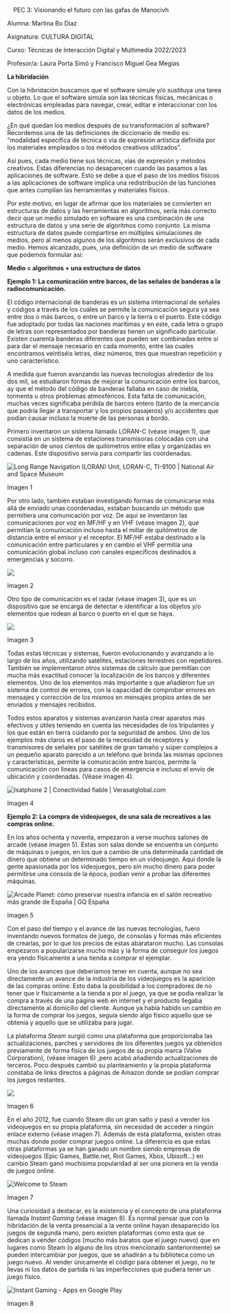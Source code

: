 ﻿`  `PEC 3: Visionando el futuro con las gafas de Manocivh

Alumna: Martina Bo Díaz

Asignatura: CULTURA DIGITAL

Curso: Técnicas de Interacción Digital y Multimedia 2022/2023

Profesor/a: Laura Porta Simó y Francisco Miguel Gea Megías

**La hibridación**

Con la hibridación buscamos que el software simule y/o sustituya una tarea u objeto. Lo que el software simula son las técnicas físicas, mecánicas o electrónicas empleadas para navegar, crear, editar e interaccionar con los datos de los medios.

¿En qué quedan los medios después de su transformación al software? Recordemos una de las definiciones de diccionario de medio es: “modalidad específica de técnica o vía de expresión artística definida por los materiales empleados o los métodos creativos utilizados”. 

Así pues, cada medio tiene sus técnicas, vías de expresión y métodos creativos. Estas diferencias no desaparecen cuando las pasamos a las aplicaciones de software. Esto se debe a que el paso de los medios físicos a las aplicaciones de software implica una redistribución de las funciones que antes cumplían las herramientas y materiales físicos.

Por este motivo, en lugar de afirmar que los materiales se convierten en estructuras de datos y las herramientas en algoritmos, sería más correcto decir que un medio simulado en software es una combinación de una estructura de datos y una serie de algoritmos como conjunto. La misma estructura de datos puede compartirse en múltiples simulaciones de medios, pero al menos algunos de los algoritmos serán exclusivos de cada medio. Hemos alcanzado, pues, una definición de un medio de software que podemos formular así:

**Medio = algoritmos + una estructura de datos**

**Ejemplo 1: La comunicación entre barcos, de las señales de banderas a la radiocomunicación.**

El código internacional de banderas es un sistema internacional de señales y códigos a través de los cuales se permite la comunicación segura ya sea entre dos o más barcos, o entre un barco y la tierra o el puerto. Este código fue adoptado por todas las naciones marítimas y en este, cada letra o grupo de letras son representados por banderas tienen un significado particular. Existen cuarenta banderas diferentes que pueden ser combinadas entre sí para dar el mensaje necesario en cada momento, entre las cuales encontramos veintiséis letras, diez números, tres que muestran repetición y uno característico.

A medida que fueron avanzando las nuevas tecnologías alrededor de los dos mil, se estudiaron formas de mejorar la comunicación entre los barcos, ay que el método del código de banderas fallaba en caso de niebla, tormenta u otros problemas atmosféricos. Esta falta de comunicación, muchas veces significaba pérdida de barcos entero (tanto de la mercancía que podría llegar a transportar y los propios pasajeros) y/o accidentes que podían causar incluso la muerte de las personas a bordo.

Primero inventaron un sistema llamado LORAN-C (véase imagen 1), que consistía en un sistema de estaciones transmisoras colocadas con una separación de unos cientos de quilómetros entre ellas y organizadas en cadenas. Este dispositivo servía para compartir las coordenadas.

![Long Range Navigation (LORAN) Unit, LORAN-C, TI-9100 | National Air and  Space Museum](Aspose.Words.e90aa465-93d9-4a14-b003-d353482e948b.001.jpeg)

Imagen 1

Por otro lado, también estaban investigando formas de comunicarse más allá de enviado unas coordenadas, estaban buscando un método que permitiera una comunicación por voz. De aquí se inventaron las comunicaciones por voz en MF/HF y en VHF (véase imagen 2), que permitían la comunicación incluso hasta el millar de quilómetros de distancia entre el emisor y el receptor. El MF/HF estaba destinado a la comunicación entre particulares y en cambio el VHF permitía una comunicación global incluso con canales específicos destinados a emergencias y socorro.

![](Aspose.Words.e90aa465-93d9-4a14-b003-d353482e948b.002.jpeg)

Imagen 2

Otro tipo de comunicación es el radar (véase imagen 3), que es un dispositivo que se encarga de detectar e identificar a los objetos y/o elementos que rodean al barco o puerto en el que se haya.

![](Aspose.Words.e90aa465-93d9-4a14-b003-d353482e948b.003.jpeg)

Imagen 3

Todas estas técnicas y sistemas, fueron evolucionando y avanzando a lo largo de los años, utilizando satélites, estaciones terrestres con repetidores. También se implementaron otros sistemas de cálculo que permitían con mucha más exactitud conocer la localización de los barcos y diferentes elementos. Uno de los elementos más importante s que añadieron fue un sistema de control de errores, con la capacidad de comprobar errores en mensajes y corrección de los mismos en mensajes propios antes de ser enviados y mensajes recibidos.

Todos estos aparatos y sistemas avanzaron hasta crear aparatos más efectivos y útiles teniendo en cuenta las necesidades de los tripulantes y los que están en tierra cuidando por la seguridad de ambos. Uno de los ejemplos más claros es el paso de la necesidad de receptores y transmisores de señales por satélites de gran tamaño y súper complejos a un pequeño aparato parecido a un teléfono que brinda las mismas opciones y características, permite la comunicación entre barcos, permite la comunicación con líneas para casos de emergencia e incluso el envío de ubicación y coordenadas. (Véase imagen 4).

![Isatphone 2 | Conectividad fiable | Verasatglobal.com](Aspose.Words.e90aa465-93d9-4a14-b003-d353482e948b.004.png)

Imagen 4



**Ejemplo 2: La compra de videojuegos, de una sala de recreativos a las compras online.**

En los años ochenta y noventa, empezaron a verse muchos salones de arcade (véase imagen 5). Estas son salas donde se encuentra un conjunto de máquinas o juegos, en los que a cambio de una determinada cantidad de dinero que obtiene un determinado tiempo en un videojuego. Aquí donde la gente apasionada por los videojuegos, pero sin mucho dinero para poder permitirse una consola de la época, podían venir a probar las diferentes máquinas. 

![Arcade Planet: cómo preservar nuestra infancia en el salón recreativo más  grande de España | GQ España](Aspose.Words.e90aa465-93d9-4a14-b003-d353482e948b.005.jpeg)

Imagen 5

Con el paso del tiempo y el avance de las nuevas tecnologías, fuero inventando nuevos formatos de juego, de consolas y formas más eficientes de crearlas, por lo que los precios de estas abarataron mucho. Las consolas empezaron a popularizarse mucho más y la forma de conseguir los juegos era yendo físicamente a una tienda a comprar el ejemplar. 

Uno de los avances que deberíamos tener en cuenta, aunque no sea directamente un avance de la industria de los videojuegos es la aparición de las compras online. Esto daba la posibilidad a los compradores de no tener que ir físicamente a la tienda a por el juego, ya que se podía realizar la compra a través de una página web en internet y el producto llegaba directamente al domicilio del cliente. Aunque ya había habido un cambio en la forma de comprar los juegos, seguía siendo algo físico aquello que se obtenía y aquello que se utilizaba para jugar. 

La plataforma *Steam* surgió como una plataforma que proporcionaba las actualizaciones, parches y servidores de los diferentes juegos ya obtenidos previamente de forma física de los juegos de su propia marca (Valve Corporation), (véase imagen 6) ,pero acabó añadiendo actualizaciones de terceros. Poco después cambió su planteamiento y la propia plataforma constaba de links directos a páginas de Amazon donde se podían comprar los juegos restantes. 

![](Aspose.Words.e90aa465-93d9-4a14-b003-d353482e948b.006.png)

Imagen 6

En el año 2012, fue cuando Steam dio un gran salto y pasó a vender los videojuegos en su propia plataforma, sin necesidad de acceder a ningún enlace externo (véase imagen 7). Además de esta plataforma, existen otras muchas donde poder comprar juegos online. La diferencia es que estas otras plataformas ya se han ganado un nombre siendo empresas de videojuegos (Epic Games, Battle.net, Riot Games, Xbox, Ubisoft…) en cambio Steam ganó muchísima popularidad al ser una pionera en la venda de juegos online.

![Welcome to Steam](Aspose.Words.e90aa465-93d9-4a14-b003-d353482e948b.007.jpeg)

Imagen 7

Una curiosidad a destacar, es la existencia y el concepto de una plataforma llamada *Instant Gaming* (véase imagen 8). Es normal pensar que con la hibridación de la venta presencial a la vente online hayan desaparecido los juegos de segunda mano, pero existen plataformas como esta que se dedican a vender códigos (mucho más baratos que el juego nuevo) que en lugares como Steam (o alguno de los otros mencionado santeriormente) se pueden intercambiar por juegos, que se añadirán a tu biblioteca como un juego nuevo. Al vender únicamente el código para obtener el juego, no te llevas ni los datos de partida ni las imperfecciones que pudiera tener un juego físico.

![Instant Gaming - Apps en Google Play](Aspose.Words.e90aa465-93d9-4a14-b003-d353482e948b.008.png)

Imagen 8

